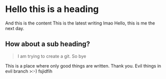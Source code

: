 # Hello this is a heading 
And this is the content
This is the latest writing lmao
Hello, this is me the next day.

## How about a sub heading?
> I am trying to create a git. So bye

This is a place where only good things are written. Thank you. Evil things in evil branch >:-)
fsjidfih